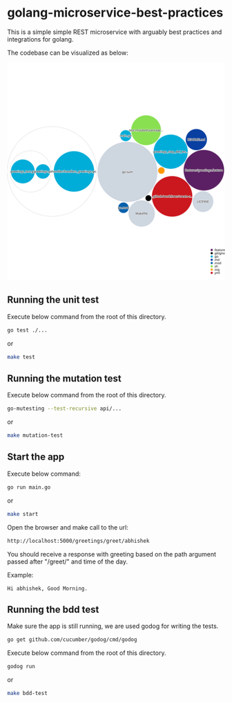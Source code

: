 # golang-microservice-best-practices
This is a simple simple REST microservice with arguably best practices and integrations for golang.

The codebase can be visualized as below:

![Visualization of the codebase](./diagram.svg)

## Running the unit test

Execute below command from the root of this directory.
```bash
go test ./...
```
or
```bash
make test
```

## Running the mutation test

Execute below command from the root of this directory.
```bash
go-mutesting --test-recursive api/...
```
or
```bash
make mutation-test
```

## Start the app

Execute below command:

```bash
go run main.go
```
or
```bash
make start
```

Open the browser and make call to the url:

```bash
http://localhost:5000/greetings/greet/abhishek
```

You should receive a response with greeting based on the path argument passed after "/greet/" and time of the day.

Example:
```
Hi abhishek, Good Morning.
```

## Running the bdd test

Make sure the app is still running, we are used godog for writing the tests.

```bash
go get github.com/cucumber/godog/cmd/godog
```

Execute below command from the root of this directory.
```bash
godog run
```
or
```bash
make bdd-test
```